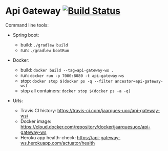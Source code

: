 # Api Gateway [![Build Status](https://travis-ci.com/jaarques-uoc/api-gateway-ws.svg?branch=master)](https://travis-ci.com/jaarques-uoc/api-gateway-ws)

Command line tools:
* Spring boot:
    * build: `./gradlew build`
    * run: `./gradlew bootRun`
* Docker:
    * build: `docker build --tag=api-gateway-ws .`
    * run: `docker run -p 7000:8080 -t api-gateway-ws`
    * stop: `docker stop $(docker ps -q --filter ancestor=api-gateway-ws)`
    * stop all containers: `docker stop $(docker ps -a -q)`

* Urls:
    * Travis CI history: https://travis-ci.com/jaarques-uoc/api-gateway-ws/
    * Docker image: https://cloud.docker.com/repository/docker/jaarquesuoc/api-gateway-ws
    * Heroku app health-check: https://api-gateway-ws.herokuapp.com/actuator/health